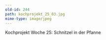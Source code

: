 ```yaml
---
old-id: 244
path: kochprojekt_25_03.jpg
mime-type: image/jpeg
---
```

Kochprojekt Woche 25:
Schnitzel in der Pfanne
